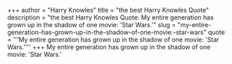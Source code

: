 +++
author = "Harry Knowles"
title = "the best Harry Knowles Quote"
description = "the best Harry Knowles Quote: My entire generation has grown up in the shadow of one movie: 'Star Wars.'"
slug = "my-entire-generation-has-grown-up-in-the-shadow-of-one-movie:-star-wars"
quote = '''My entire generation has grown up in the shadow of one movie: 'Star Wars.''''
+++
My entire generation has grown up in the shadow of one movie: 'Star Wars.'
